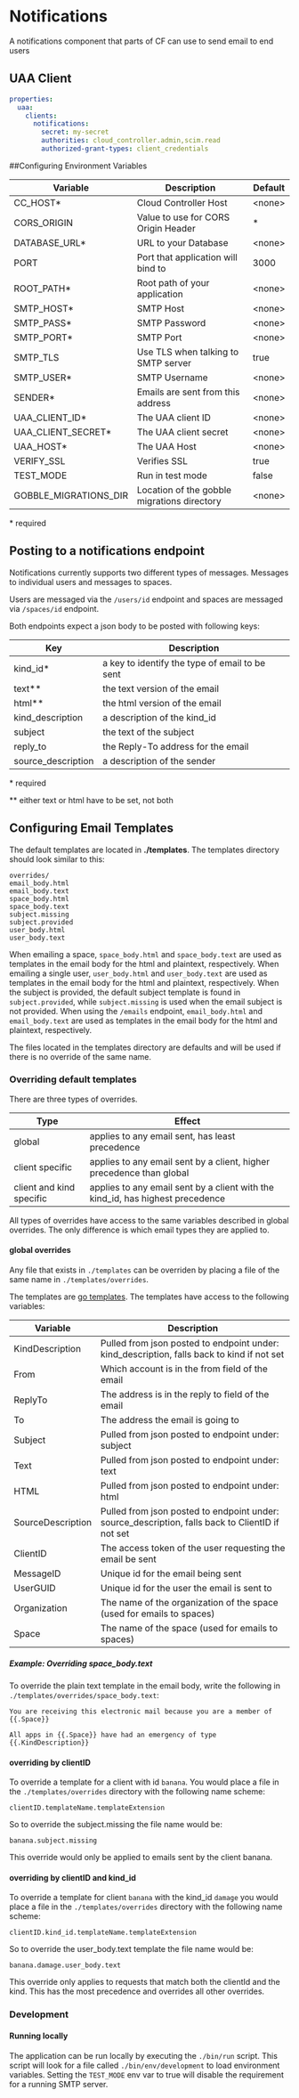 # Notifications

A notifications component that parts of CF can use to send email to end users

## UAA Client

```yaml
properties:
  uaa:
    clients:
      notifications:
        secret: my-secret
        authorities: cloud_controller.admin,scim.read
        authorized-grant-types: client_credentials
```

##Configuring Environment Variables

| Variable              | Description                                 | Default  |
| --------------------- | ------------------------------------------- | -------- |
| CC_HOST\*             | Cloud Controller Host                       | \<none\> |
| CORS_ORIGIN           | Value to use for CORS Origin Header         | *        |
| DATABASE_URL\*        | URL to your Database                        | \<none\> |
| PORT                  | Port that application will bind to          | 3000     |
| ROOT_PATH\*           | Root path of your application               | \<none\> |
| SMTP_HOST\*           | SMTP Host                                   | \<none\> |
| SMTP_PASS\*           | SMTP Password                               | \<none\> |
| SMTP_PORT\*           | SMTP Port                                   | \<none\> |
| SMTP_TLS              | Use TLS when talking to SMTP server         | true     |
| SMTP_USER\*           | SMTP Username                               | \<none\> |
| SENDER\*              | Emails are sent from this address           | \<none\> |
| UAA_CLIENT_ID\*       | The UAA client ID                           | \<none\> |
| UAA_CLIENT_SECRET\*   | The UAA client secret                       | \<none\> |
| UAA_HOST\*            | The UAA Host                                | \<none\> |
| VERIFY_SSL            | Verifies SSL                                | true     |
| TEST_MODE             | Run in test mode                            | false    |
| GOBBLE_MIGRATIONS_DIR | Location of the gobble migrations directory | \<none\> |

\* required

## Posting to a notifications endpoint

Notifications currently supports two different types of messages.  Messages to individual users and messages to spaces.

Users are messaged via the `/users/id` endpoint and spaces are messaged via `/spaces/id` endpoint.

Both endpoints expect a json body to be posted with following keys:

| Key                | Description                                    |
| ------------------ | ---------------------------------------------- |
| kind_id\*          | a key to identify the type of email to be sent |
| text\*\*           | the text version of the email                  |
| html\*\*           | the html version of the email                  |
| kind_description   | a description of the kind_id                   |
| subject            | the text of the subject                        |
| reply_to           | the Reply-To address for the email             |
| source_description | a description of the sender                    |

\* required

\*\* either text or html have to be set, not both

## Configuring Email Templates
The default templates are located in **./templates**. The templates directory should look similar to this:

	overrides/
	email_body.html
	email_body.text
	space_body.html
	space_body.text
	subject.missing
	subject.provided
	user_body.html
	user_body.text

When emailing a space, `space_body.html` and `space_body.text` are used as templates in the email body for the html and plaintext, respectively. When emailing a single user, `user_body.html` and `user_body.text` are used as templates in the email body for the html and plaintext, respectively. When the subject is provided, the default subject template is found in `subject.provided`, while `subject.missing` is used when the email subject is not provided. When using the `/emails` endpoint, `email_body.html` and `email_body.text` are used as templates in the email body for the html and plaintext, respectively.

The files located in the templates directory are defaults and will be used if there is no override of the same name.


### Overriding default templates
There are three types of overrides.

| Type                     | Effect                                                                         |
| ------------------------ | ------------------------------------------------------------------------------ |
| global                   | applies to any email sent, has least precedence                                |
| client specific          | applies to any email sent by a client, higher precedence than global           |
| client and kind specific | applies to any email sent by a client with the kind_id, has highest precedence |

All types of overrides have access to the same variables described in global overrides.  The only difference is which email types they are applied to.

#### global overrides

Any file that exists in `./templates` can be overriden by placing a file of the same name in `./templates/overrides`.

The templates are [go templates](http://golang.org/pkg/text/template/).  The templates have access to the following variables:

| Variable          | Description                                                                                      |
| ----------------- | ------------------------------------------------------------------------------------------------ |
| KindDescription   | Pulled from json posted to endpoint under: kind_description, falls back to kind if not set       |
| From              | Which account is in the from field of the email                                                  |
| ReplyTo           | The address is in the reply to field of the email                                                |
| To                | The address the email is going to                                                                |
| Subject           | Pulled from json posted to endpoint under: subject                                               |
| Text              | Pulled from json posted to endpoint under: text                                                  |
| HTML              | Pulled from json posted to endpoint under: html                                                  |
| SourceDescription | Pulled from json posted to endpoint under: source_description, falls back to ClientID if not set |
| ClientID          | The access token of the user requesting the email be sent                                        |
| MessageID         | Unique id for the email being sent                                                               |
| UserGUID          | Unique id for the user the email is sent to                                                      |
| Organization      | The name of the organization of the space (used for emails to spaces)                            |
| Space             | The name of the space (used for emails to spaces)                                                |

##### Example: Overriding space_body.text
To override the plain text template in the email body, write the following in `./templates/overrides/space_body.text`:

```
You are receiving this electronic mail because you are a member of {{.Space}}

All apps in {{.Space}} have had an emergency of type {{.KindDescription}}
```

#### overriding by clientID

To override a template for a client with id `banana`. You would place a file in the `./templates/overrides` directory with the following name scheme:

	clientID.templateName.templateExtension
	
So to override the subject.missing the file name would be:

	banana.subject.missing
	
This override would only be applied to emails sent by the client banana.
	

#### overriding by clientID and kind_id

To override a template for client `banana` with the kind_id `damage` you would place a file in the `./templates/overrides` directory with the following name scheme:

	clientID.kind_id.templateName.templateExtension
	
So to override the user_body.text template the file name would be:

	banana.damage.user_body.text
	
This override only applies to requests that match both the clientId and the kind.  This has the most precedence and overrides all other overrides.

### Development

#### Running locally

The application can be run locally by executing the `./bin/run` script. This script will look for a file called `./bin/env/development` to load environment variables. Setting the `TEST_MODE` env var to true will disable the requirement for a running SMTP server.